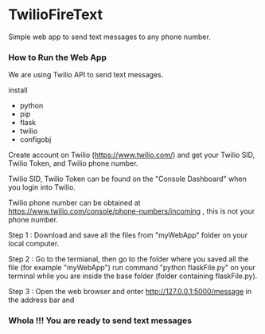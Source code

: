 # TwilioFireText
Simple web app to send text messages to any phone number.

### How to Run the Web App

We are using Twilio API to send text messages.

install 

- python
- pip
- flask
- twilio
- configobj

Create account on Twilio (https://www.twilio.com/) and get your Twilio SID, Twilio Token, and Twilio phone number.

Twilio SID, Twilio Token can be found on the "Console Dashboard" when you login into Twilio.

Twilio phone number can be obtained at https://www.twilio.com/console/phone-numbers/incoming , this is not your phone number. 

Step 1 : Download and save all the files from "myWebApp" folder on your local computer.

Step 2 : Go to the termianal, then go to the folder where you saved all the file (for example "myWebApp") run command "python flaskFile.py" on your terminal while you are inside the base folder (folder containing flaskFile.py).

Step 3 : Open the web browser and enter http://127.0.0.1:5000/message in the address bar and 
### Whola !!! You are ready to send text messages
